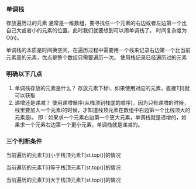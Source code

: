  ### 单调栈  
 存放遍历过的元素
通常是一维数组，要寻找任一个元素的右边或者左边第一个比自己大或者小的元素的位置，此时我们就要想到可以用单调栈了。
时间复杂度为O(n)。

单调栈的本质是时间换空间，在遍历过程中需要用一个栈来记录右边第一个比当前元素高的元素，优点是整个数组只需要遍历一次。
使用栈记录已经遍历过的元素


### 明确以下几点
1. 单调栈存放的元素是什么？
    存放元素下标i，如果使用对应的元素，直接T[i]就可以获取
2. 递增还是递减？
    使用递增循序(从栈顶到栈底的顺序)，因为只有递增的时候，栈里要加入一个元素i的时候，才知道栈顶元素在数组中右边第一个比栈顶大的元素是i。
    即：如果求一个元素右边第一个更大元素，单调栈就是递增的，如果求一个元素右边第一个更小元素，单调栈就是递减的。

### 三个判断条件

当前遍历的元素T[i]小于栈顶元素T[st.top()]的情况

当前遍历的元素T[i]等于栈顶元素T[st.top()]的情况

当前遍历的元素T[i]大于栈顶元素T[st.top()]的情况
